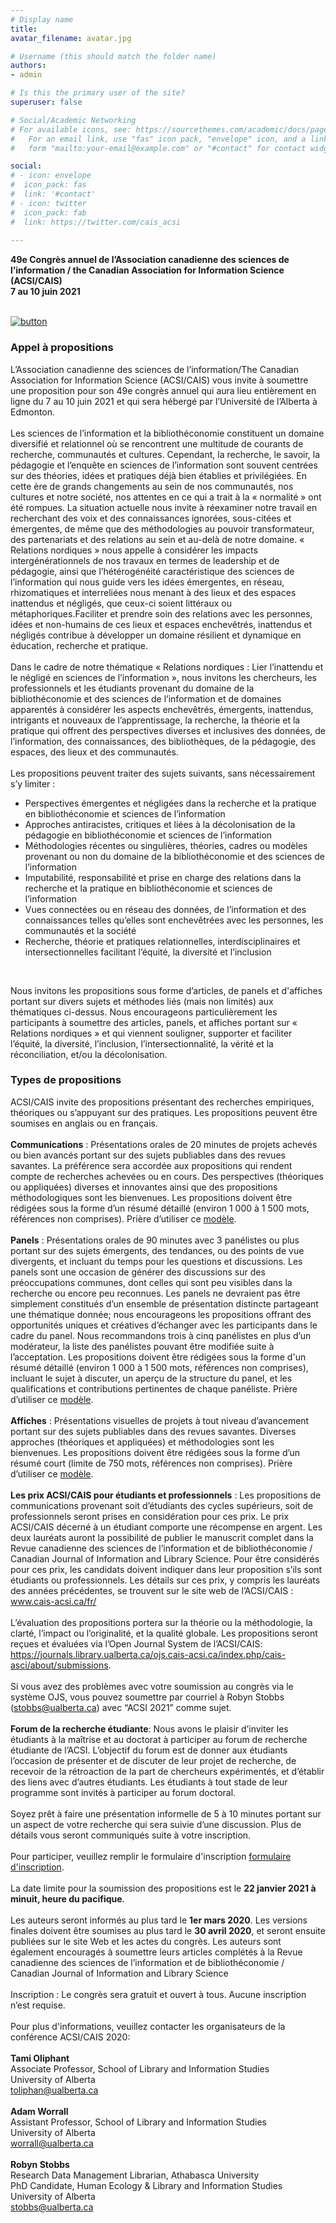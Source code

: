 ```yaml
---
# Display name
title: 
avatar_filename: avatar.jpg

# Username (this should match the folder name)
authors:
- admin

# Is this the primary user of the site?
superuser: false

# Social/Academic Networking
# For available icons, see: https://sourcethemes.com/academic/docs/page-builder/#icons
#   For an email link, use "fas" icon pack, "envelope" icon, and a link in the
#   form "mailto:your-email@example.com" or "#contact" for contact widget.

social:
# - icon: envelope
#  icon_pack: fas
#  link: '#contact'
# - icon: twitter
#  icon_pack: fab
#  link: https://twitter.com/cais_acsi
  
---
```


**49e Congrès annuel de l’Association canadienne des sciences de l’information / the Canadian Association for Information Science (ACSI/CAIS)**
<br>
**7 au 10 juin 2021**
<br><br>

[![button](http://www.acsi2021.netlify.app/submit_button.jpg)](https://journals.library.ualberta.ca/ojs.cais-acsi.ca/index.php/cais-asci/about/submissions)

### Appel à propositions
L’Association canadienne des sciences de l’information/The Canadian Association for Information Science (ACSI/CAIS) vous invite à soumettre une proposition pour son 49e congrès annuel qui aura lieu entièrement en ligne du 7 au 10 juin 2021 et qui sera hébergé par l’Université de l’Alberta à Edmonton.
<br><br>
Les sciences de l’information et la bibliothéconomie constituent un domaine diversifié et relationnel où se rencontrent une multitude de courants de recherche, communautés et cultures. Cependant, la recherche, le savoir, la pédagogie et l’enquête en sciences de l’information sont souvent centrées sur des théories, idées et pratiques déjà bien établies et privilégiées. En cette ère de grands changements au sein de nos communautés, nos cultures et notre société, nos attentes en ce qui a trait à la « normalité » ont été rompues. La situation actuelle nous invite à réexaminer notre travail en recherchant des voix et des connaissances ignorées, sous-citées et émergentes, de même que des méthodologies au pouvoir transformateur, des partenariats et des relations au sein et au-delà de notre domaine. « Relations nordiques » nous appelle à considérer les impacts intergénérationnels de nos travaux en termes de leadership et de pédagogie, ainsi que l’hétérogénéité caractéristique des sciences de l’information qui nous guide vers les idées émergentes, en réseau, rhizomatiques et interreliées nous menant à des lieux et des espaces inattendus et négligés, que ceux-ci soient littéraux ou métaphoriques.Faciliter et prendre soin des relations avec les personnes, idées et non-humains de ces lieux et espaces enchevêtrés, inattendus et négligés contribue à développer un domaine résilient et dynamique en éducation, recherche et pratique.
<br><br>
Dans le cadre de notre thématique « Relations nordiques : Lier l’inattendu et le négligé en sciences de l’information », nous invitons les chercheurs, les professionnels et les étudiants provenant du domaine de la bibliothéconomie et des sciences de l’information et de domaines apparentés à considérer les aspects enchevêtrés, émergents, inattendus, intrigants et nouveaux de l’apprentissage, la recherche, la théorie et la pratique qui offrent des perspectives diverses et inclusives des données, de l’information, des connaissances, des bibliothèques, de la pédagogie, des espaces, des lieux et des communautés. 
<br><br>
Les propositions peuvent traiter des sujets suivants, sans nécessairement s’y limiter : 
- Perspectives émergentes et négligées dans la recherche et la pratique en bibliothéconomie et sciences de l’information
- Approches antiracistes, critiques et liées à la décolonisation de la pédagogie en bibliothéconomie et sciences de l’information
- Méthodologies récentes ou singulières, théories, cadres ou modèles provenant ou non du domaine de la bibliothéconomie et des sciences de l’information
- Imputabilité, responsabilité et prise en charge des relations dans la recherche et la pratique en bibliothéconomie et sciences de l’information
- Vues connectées ou en réseau des données, de l’information et des connaissances telles qu’elles sont enchevêtrées avec les personnes, les communautés et la société
- Recherche, théorie et pratiques relationnelles, interdisciplinaires et intersectionnelles facilitant l’équité, la diversité et l’inclusion
<br>

Nous invitons les propositions sous forme d’articles, de panels et d'affiches portant sur divers sujets et méthodes liés (mais non limités) aux thématiques ci-dessus. Nous encourageons particulièrement les participants à soumettre des articles, panels, et affiches portant sur « Relations nordiques » et qui viennent souligner, supporter et faciliter l’équité, la diversité, l’inclusion, l’intersectionnalité, la vérité et la réconciliation, et/ou la décolonisation. 

### Types de propositions
ACSI/CAIS invite des propositions présentant des recherches empiriques, théoriques ou s’appuyant sur des pratiques. Les propositions peuvent être soumises en anglais ou en français.
<br><br>
**Communications** : Présentations orales de 20 minutes de projets achevés ou bien avancés portant sur des sujets publiables dans des revues savantes.  La préférence sera accordée aux propositions qui rendent compte de recherches achevées ou en cours. Des perspectives (théoriques ou appliquées) diverses et innovantes ainsi que des propositions méthodologiques sont les bienvenues. Les propositions doivent être rédigées sous la forme d’un résumé détaillé (environ 1 000 à 1 500 mots, références non comprises). Prière d’utiliser ce [modèle](http://cais-acsi.ca/wp-content/uploads/2019/10/CAIS-ACSI-2020-Abstract-Template.docx).
<br><br>
**Panels** : Présentations orales de 90 minutes avec 3 panélistes ou plus portant sur des sujets émergents, des tendances, ou des points de vue divergents, et incluant du temps pour les questions et discussions. Les panels sont une occasion de générer des discussions sur des préoccupations communes, dont celles qui sont peu visibles dans la recherche ou encore peu reconnues. Les panels ne devraient pas être simplement constitués d’un ensemble de présentation distincte partageant une thématique donnée; nous encourageons les propositions offrant des opportunités uniques et créatives d’échanger avec les participants dans le cadre du panel. Nous recommandons trois à cinq panélistes en plus d’un modérateur, la liste des panélistes pouvant être modifiée suite à l’acceptation. Les propositions doivent être rédigées sous la forme d'un résumé détaillé (environ 1 000 à 1 500 mots, références non comprises), incluant le sujet à discuter, un aperçu de la structure du panel, et les qualifications et contributions pertinentes de chaque panéliste. Prière d’utiliser ce [modèle](http://cais-acsi.ca/wp-content/uploads/2019/10/CAIS-ACSI-2020-Abstract-Template.docx).
<br><br>
**Affiches** : Présentations visuelles de projets à tout niveau d’avancement portant sur des sujets publiables dans des revues savantes. Diverses approches (théoriques et appliquées) et méthodologies sont les bienvenues. Les propositions doivent être rédigées sous la forme d’un résumé court (limite de 750 mots, références non comprises). Prière d’utiliser ce [modèle](http://cais-acsi.ca/wp-content/uploads/2019/10/CAIS-ACSI-2020-Abstract-Template.docx).
<br><br>
**Les prix ACSI/CAIS pour étudiants et professionnels** : Les propositions de communications provenant soit d’étudiants des cycles supérieurs, soit de professionnels seront prises en considération pour ces prix. Le prix ACSI/CAIS décerné à un étudiant comporte une récompense en argent. Les deux lauréats auront la possibilité de publier le manuscrit complet dans la Revue canadienne des sciences de l’information et de bibliothéconomie / Canadian Journal of Information and Library Science. Pour être considérés pour ces prix, les candidats doivent indiquer dans leur proposition s’ils sont étudiants ou professionnels. Les détails sur ces prix, y compris les lauréats des années précédentes, se trouvent sur le site web de l’ACSI/CAIS : www.cais-acsi.ca/fr/
<br><br>
L’évaluation des propositions portera sur la théorie ou la méthodologie, la clarté, l’impact ou l’originalité, et la qualité globale. Les propositions seront reçues et évaluées via l’Open Journal System de l’ACSI/CAIS: https://journals.library.ualberta.ca/ojs.cais-acsi.ca/index.php/cais-asci/about/submissions.
<br><br>
Si vous avez des problèmes avec votre soumission au congrès via le système OJS, vous pouvez soumettre par courriel à Robyn Stobbs (stobbs@ualberta.ca) avec “ACSI 2021” comme sujet.
<br><br>
**Forum de la recherche étudiante**: Nous avons le plaisir d’inviter les étudiants à la maîtrise et au doctorat à participer au forum de recherche étudiante de l’ACSI. L’objectif du forum est de donner aux étudiants l’occasion de présenter et de discuter de leur projet de recherche, de recevoir de la rétroaction de la part de chercheurs expérimentés, et d’établir des liens avec d’autres étudiants. Les étudiants à tout stade de leur programme sont invités à participer au forum doctoral.
<br><br>
Soyez prêt à faire une présentation informelle de 5 à 10 minutes portant sur un aspect de votre recherche qui sera suivie d’une discussion. Plus de détails vous seront communiqués suite à votre inscription.
<br><br>
Pour participer, veuillez remplir le formulaire d'inscription [formulaire d'inscription](https://docs.google.com/forms/d/e/1FAIpQLSdLg4QDkFUgfzT9D2Uq-aoW0SYUUP1q9K_tNhcvMoZdDc8LmA/viewform?usp=sf_link).
<br><br>
La date limite pour la soumission des propositions est le **22 janvier 2021 à minuit, heure du pacifique**.
<br><br>
Les auteurs seront informés au plus tard le **1er mars 2020**. Les versions finales doivent être soumises au plus tard le **30 avril 2020**, et seront ensuite publiées sur le site Web et les actes du congrès. Les auteurs sont également encouragés à soumettre leurs articles complétés à la Revue canadienne des sciences de l’information et de bibliothéconomie / Canadian Journal of Information and Library Science
<br><br>
Inscription : Le congrès sera gratuit et ouvert à tous. Aucune inscription n’est requise. 
<br><br>
Pour plus d'informations, veuillez contacter les organisateurs de la conférence ACSI/CAIS 2020:<br><br>
**Tami Oliphant**<br>
Associate Professor, School of Library and Information Studies<br>
University of Alberta<br>
toliphan@ualberta.ca <br>
<br>
**Adam Worrall** <br>
Assistant Professor, School of Library and Information Studies<br>
University of Alberta<br>
worrall@ualberta.ca<br>
<br>
**Robyn Stobbs**<br>
Research Data Management Librarian, Athabasca University<br>
PhD Candidate, Human Ecology & Library and Information Studies<br>
University of Alberta<br>
stobbs@ualberta.ca


